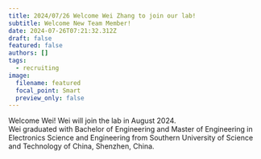 ```yaml
---
title: 2024/07/26 Welcome Wei Zhang to join our lab!
subtitle: Welcome New Team Member!
date: 2024-07-26T07:21:32.312Z
draft: false
featured: false
authors: []
tags:
  - recruiting
image:
  filename: featured
  focal_point: Smart
  preview_only: false
---
```

Welcome Wei! Wei will join the lab in August 2024.\
Wei graduated with Bachelor of Engineering and Master of Engineering in Electronics Science and Engineering from Southern University of Science and Technology of China, Shenzhen, China. 
